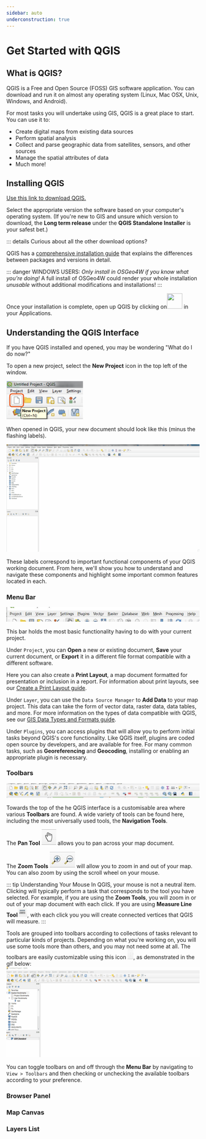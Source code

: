 ```yaml
---
sidebar: auto
underconstruction: true
---
```


# Get Started with QGIS

## What is QGIS?
QGIS is a Free and Open Source (FOSS) GIS software application. You can download and run it on almost any operating system (Linux, Mac OSX, Unix, Windows, and Android). 

For most tasks you will undertake using GIS, QGIS is a great place to start. You can use it to:
- Create digital maps from existing data sources
- Perform spatial analysis
- Collect and parse geographic data from satellites, sensors, and other sources
- Manage the spatial attributes of data
- Much more!

## Installing QGIS

<a target = "_blank" href ='https://qgis.org/en/site/forusers/download.html'>Use this link to download QGIS.</a>

Select the appropriate version the software based on your computer's operating system. 
(If you're new to GIS and unsure which version to download, the **Long term release** under the **QGIS Standalone Installer** is your safest bet.)

::: details Curious about all the other download options?

QGIS has a [comprehensive installation guide](https://qgis.org/en/site/forusers/alldownloads.html) that explains the differences between packages and versions in detail.

::: danger WINDOWS USERS:
*Only install in OSGeo4W if you know what you’re doing!* A full install of OSGeo4W could render your whole installation *unusable* without additional modifications and installations!
:::

Once your installation is complete, open up QGIS by clicking on<img src="https://upload.wikimedia.org/wikipedia/commons/7/77/Qgis-icon-3.0.png" width="40" height="40" />  in your Applications.



## Understanding the QGIS Interface
If you have QGIS installed and opened, you may be wondering "What do I do now?"

To open a new project, select the **New Project** icon in the top left of the window.

<img src="./media/new-project.png" width="200" height="100" />

When opened in QGIS, your new document should look like this (minus the flashing labels).

![QGIS labeled](./media/1-qgis-labeled.gif)

These labels correspond to important functional components of your QGIS working document. From here, we'll show you how to understand and navigate these components and highlight some important common features located in each.

### Menu Bar

![Menu Bar](./media/1-menu-bar.jpg)

This bar holds the most basic functionality having to do with your current project. 

Under `Project`, you can **Open** a new or existing document, **Save** your current document, or **Export** it in a different file format compatible with a different software. 

Here you can also create a **Print Layout**, a map document formatted for presentation or inclusion in a report. For information about print layouts, see our [Create a Print Layout guide](https://geoservices.leventhalmap.org/cartinal/). 

Under `Layer`, you can use the `Data Source Manager` to **Add Data** to your map project. This data can take the form of vector data, raster data, data tables, and more. For more information on the types of data compatible with QGIS, see our [GIS Data Types and Formats guide](https://geoservices.leventhalmap.org/cartinal/).

Under `Plugins`, you can access plugins that will allow you to perform initial tasks beyond QGIS's core functionality. Like QGIS itself, plugins are coded open source by developers, and are available for free. For many common tasks, such as **Georeferencing** and **Geocoding**, installing or enabling an appropriate plugin is necessary.

### Toolbars

![Toolbars](./media/1-toolbars.jpg)

Towards the top of the he QGIS interface is a customisable area where various **Toolbars** are found. A wide variety of tools can be found here, including the most universally used tools, the **Navigation Tools**.

The **Pan Tool** ![Pan Tool](./media/1-pan-tool.jpg) allows you to pan across your map document.

The **Zoom Tools** ![Zoom Tool](./media/1-zoom-tools.jpg) will allow you to zoom in and out of your map. You can also zoom by using the scroll wheel on your mouse.

::: tip Understanding Your Mouse
In QGIS, your mouse is not a neutral item. Clicking will typically perform a task that corresponds to the tool you have selected. For example, if you are using the **Zoom Tools**, you will zoom in or out of your map document with each click. If you are using **Measure Line Tool**<img src="./media/1-measure-tool.jpg" width="25" height="25" />, with each click you you will create connected vertices that QGIS will measure. 
:::

Tools are grouped into toolbars according to collections of tasks relevant to particular kinds of projects. Depending on what you're working on, you will use some tools more than others, and you may not need some at all. The toolbars are easily customizable using this icon <img src="./media/1-toolbar-mover.jpg" width="15" height="25" />, as demonstrated in the gif below:
![Reorganize Toolbar](./media/1-reorganize-toolbar.gif)

You can toggle toolbars on and off through the **Menu Bar** by navigating to `View > Toolbars` and then checking or unchecking the available toolbars according to your preference.

### Browser Panel


### Map Canvas

### Layers List